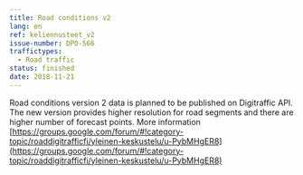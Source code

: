 ```yaml
---
title: Road conditions v2
lang: en
ref: keliennusteet_v2
issue-number: DPO-566
traffictypes:
  - Road traffic
status: finished
date: 2018-11-21
---
```


Road conditions version 2 data is planned to be published on Digitraffic API.
The new version provides higher resolution for road segments and there are
higher number of forecast points. More information
[https://groups.google.com/forum/#!category-topic/roaddigitrafficfi/yleinen-keskustelu/u-PybMHgER8](https://groups.google.com/forum/#!category-topic/roaddigitrafficfi/yleinen-keskustelu/u-PybMHgER8)
